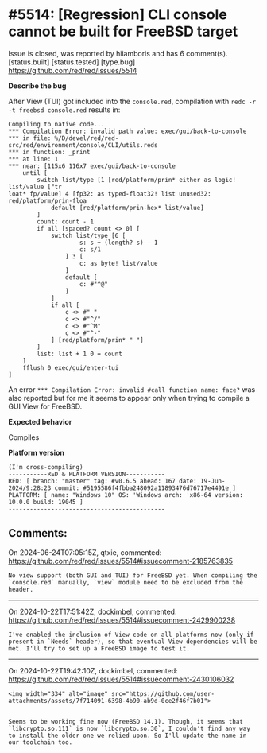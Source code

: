 
#5514: [Regression] CLI console cannot be built for FreeBSD target
================================================================================
Issue is closed, was reported by hiiamboris and has 6 comment(s).
[status.built] [status.tested] [type.bug]
<https://github.com/red/red/issues/5514>

**Describe the bug**

After View (TUI) got included into the `console.red`, compilation with `redc -r -t freebsd console.red` results in:
```
Compiling to native code...
*** Compilation Error: invalid path value: exec/gui/back-to-console
*** in file: %/D/devel/red/red-src/red/environment/console/CLI/utils.reds
*** in function: _print
*** at line: 1
*** near: [115x6 116x7 exec/gui/back-to-console
    until [
        switch list/type [1 [red/platform/prin* either as logic! list/value ["tr
loat* fp/value] 4 [fp32: as typed-float32! list unused32: red/platform/prin-floa
            default [red/platform/prin-hex* list/value]
        ]
        count: count - 1
        if all [spaced? count <> 0] [
            switch list/type [6 [
                    s: s + (length? s) - 1
                    c: s/1
                ] 3 [
                    c: as byte! list/value
                ]
                default [
                    c: #"^@"
                ]
            ]
            if all [
                c <> #" "
                c <> #"^/"
                c <> #"^M"
                c <> #"^-"
            ] [red/platform/prin* " "]
        ]
        list: list + 1 0 = count
    ]
    fflush 0 exec/gui/enter-tui
]
```
An error `*** Compilation Error: invalid #call function name: face?` was also reported but for me it seems to appear only when trying to compile a GUI View for FreeBSD.

**Expected behavior**

Compiles

**Platform version**
```
(I'm cross-compiling)
-----------RED & PLATFORM VERSION----------- 
RED: [ branch: "master" tag: #v0.6.5 ahead: 167 date: 19-Jun-2024/9:28:23 commit: #5195586f4fbba248092a11893476d76717e4491e ]
PLATFORM: [ name: "Windows 10" OS: 'Windows arch: 'x86-64 version: 10.0.0 build: 19045 ]
--------------------------------------------
```


Comments:
--------------------------------------------------------------------------------

On 2024-06-24T07:05:15Z, qtxie, commented:
<https://github.com/red/red/issues/5514#issuecomment-2185763835>

    No view support (both GUI and TUI) for FreeBSD yet. When compiling the `console.red` manually, `view` module need to be excluded from the header.

--------------------------------------------------------------------------------

On 2024-10-22T17:51:42Z, dockimbel, commented:
<https://github.com/red/red/issues/5514#issuecomment-2429900238>

    I've enabled the inclusion of View code on all platforms now (only if present in `Needs` header), so that eventual View dependencies will be met. I'll try to set up a FreeBSD image to test it.

--------------------------------------------------------------------------------

On 2024-10-22T19:42:10Z, dockimbel, commented:
<https://github.com/red/red/issues/5514#issuecomment-2430106032>

    <img width="334" alt="image" src="https://github.com/user-attachments/assets/7f714091-6398-4b90-ab9d-0ce2f46f7b01">
    
    
    Seems to be working fine now (FreeBSD 14.1). Though, it seems that `libcrypto.so.111` is now `libcrypto.so.30`, I couldn't find any way to install the older one we relied upon. So I'll update the name in our toolchain too.

